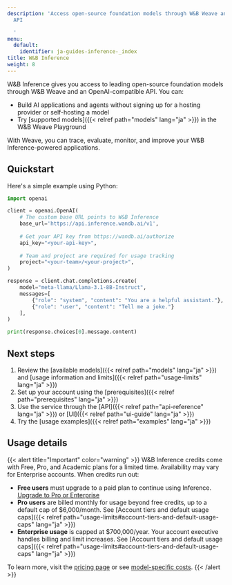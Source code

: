 ```yaml
---
description: 'Access open-source foundation models through W&B Weave and an OpenAI-compatible
  API

  '
menu:
  default:
    identifier: ja-guides-inference-_index
title: W&B Inference
weight: 8
---
```


W&B Inference gives you access to leading open-source foundation models through W&B Weave and an OpenAI-compatible API. You can:

- Build AI applications and agents without signing up for a hosting provider or self-hosting a model
- Try [supported models]({{< relref path="models" lang="ja" >}}) in the W&B Weave Playground

With Weave, you can trace, evaluate, monitor, and improve your W&B Inference-powered applications.

## Quickstart

Here's a simple example using Python:

```python
import openai

client = openai.OpenAI(
    # The custom base URL points to W&B Inference
    base_url='https://api.inference.wandb.ai/v1',
    
    # Get your API key from https://wandb.ai/authorize
    api_key="<your-api-key>",
    
    # Team and project are required for usage tracking
    project="<your-team>/<your-project>",
)

response = client.chat.completions.create(
    model="meta-llama/Llama-3.1-8B-Instruct",
    messages=[
        {"role": "system", "content": "You are a helpful assistant."},
        {"role": "user", "content": "Tell me a joke."}
    ],
)

print(response.choices[0].message.content)
```

## Next steps

1. Review the [available models]({{< relref path="models" lang="ja" >}}) and [usage information and limits]({{< relref path="usage-limits" lang="ja" >}})
2. Set up your account using the [prerequisites]({{< relref path="prerequisites" lang="ja" >}})
3. Use the service through the [API]({{< relref path="api-reference" lang="ja" >}}) or [UI]({{< relref path="ui-guide" lang="ja" >}})
4. Try the [usage examples]({{< relref path="examples" lang="ja" >}})

## Usage details

{{< alert title="Important" color="warning" >}}
W&B Inference credits come with Free, Pro, and Academic plans for a limited time. Availability may vary for Enterprise accounts. When credits run out:

- **Free users** must upgrade to a paid plan to continue using Inference.  
  [Upgrade to Pro or Enterprise](https://wandb.ai/subscriptions)
- **Pro users** are billed monthly for usage beyond free credits, up to a default cap of $6,000/month. See [Account tiers and default usage caps]({{< relref path="usage-limits#account-tiers-and-default-usage-caps" lang="ja" >}})
- **Enterprise usage** is capped at $700,000/year. Your account executive handles billing and limit increases. See [Account tiers and default usage caps]({{< relref path="usage-limits#account-tiers-and-default-usage-caps" lang="ja" >}})

To learn more, visit the [pricing page](https://wandb.ai/site/pricing/) or see [model-specific costs](https://wandb.ai/site/pricing/inference).
{{< /alert >}}